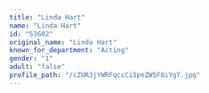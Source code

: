 ```yaml
---
title: "Linda Hart"
name: "Linda Hart"
id: "53602"
original_name: "Linda Hart"
known_for_department: "Acting"
gender: "1"
adult: "false"
profile_path: "/cZUR3jYWRFqccCiSpeZW5F8iYgT.jpg"
---
```


